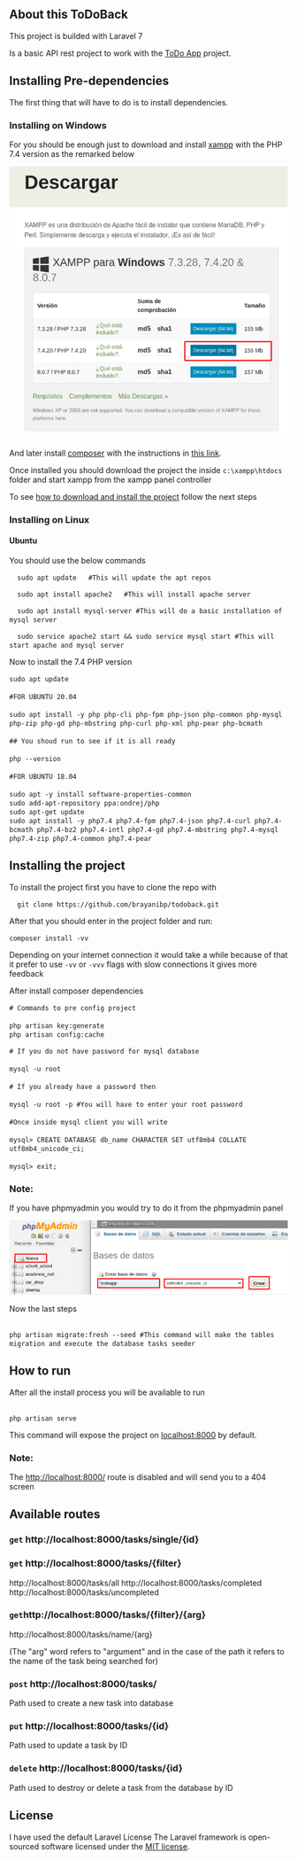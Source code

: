 ## About this ToDoBack

This project is builded with Laravel 7

Is a basic API rest project to work with the [ToDo App](https://github.com/brayanibp/todoapp) project.

## Installing Pre-dependencies

The first thing that will have to do is to install dependencies.

### Installing on Windows

For you should be enough just to download and install [xampp](https://www.apachefriends.org/es/download.html) with the PHP 7.4 version as the remarked below

![](./doc/Xampp.png)

And later install [composer](https://getcomposer.org/doc/00-intro.md#installation-windows) with the instructions in [this link](https://getcomposer.org/doc/00-intro.md#installation-windows).

Once installed you should download the project the inside `c:\xampp\htdocs` folder and start xampp from the xampp panel controller

To see [how to download and install the project](#installing_the_project) follow the next steps

### Installing on Linux

#### Ubuntu

You should use the below commands

```
  sudo apt update   #This will update the apt repos
```

```
  sudo apt install apache2   #This will install apache server
```

```
  sudo apt install mysql-server #This will do a basic installation of mysql server
```

```
  sudo service apache2 start && sudo service mysql start #This will start apache and mysql server
```

Now to install the 7.4 PHP version

```
sudo apt update

#FOR UBUNTU 20.04

sudo apt install -y php php-cli php-fpm php-json php-common php-mysql php-zip php-gd php-mbstring php-curl php-xml php-pear php-bcmath

## You shoud run to see if it is all ready

php --version

#FOR UBUNTU 18.04

sudo apt -y install software-properties-common
sudo add-apt-repository ppa:ondrej/php
sudo apt-get update
sudo apt install -y php7.4 php7.4-fpm php7.4-json php7.4-curl php7.4-bcmath php7.4-bz2 php7.4-intl php7.4-gd php7.4-mbstring php7.4-mysql php7.4-zip php7.4-common php7.4-pear
```

## <a name="installing_the_project"></a> Installing the project

To install the project first you have to clone the repo with

```
  git clone https://github.com/brayanibp/todoback.git
```

After that you should enter in the project folder and run:

```
composer install -vv
```

Depending on your internet connection it would take a while because of that it prefer to use `-vv` or `-vvv` flags with slow connections it gives more feedback

After install composer dependencies

```shell
# Commands to pre config project

php artisan key:generate
php artisan config:cache

```

```shell
# If you do not have password for mysql database

mysql -u root

# If you already have a password then

mysql -u root -p #You will have to enter your root password

#Once inside mysql client you will write

mysql> CREATE DATABASE db_name CHARACTER SET utf8mb4 COLLATE utf8mb4_unicode_ci;

mysql> exit;
```

### Note:

If you have phpmyadmin you would try to do it from the phpmyadmin panel

![](./doc/phpmyadmin.png)

Now the last steps

```shell

php artisan migrate:fresh --seed #This command will make the tables migration and execute the database tasks seeder

```

## How to run

After all the install process you will be available to run

```shell

php artisan serve

```

This command will expose the project on [localhost:8000](http://localhost:8000/) by default.

### Note:

The [http://localhost:8000/](http://localhost:8000/) route is disabled and will send you to a 404 screen

## Available routes

### `get` http://localhost:8000/tasks/single/{id}

### `get` http://localhost:8000/tasks/{filter}

http://localhost:8000/tasks/all
http://localhost:8000/tasks/completed
http://localhost:8000/tasks/uncompleted

### `get`http://localhost:8000/tasks/{filter}/{arg}

http://localhost:8000/tasks/name/{arg}

(The "arg" word refers to "argument" and in the case of the path it refers to the name of the task being searched for)

### `post` http://localhost:8000/tasks/

Path used to create a new task into database

### `put` http://localhost:8000/tasks/{id}

Path used to update a task by ID

### `delete` http://localhost:8000/tasks/{id}

Path used to destroy or delete a task from the database by ID

## License

I have used the default Laravel License
The Laravel framework is open-sourced software licensed under the [MIT license](https://opensource.org/licenses/MIT).
